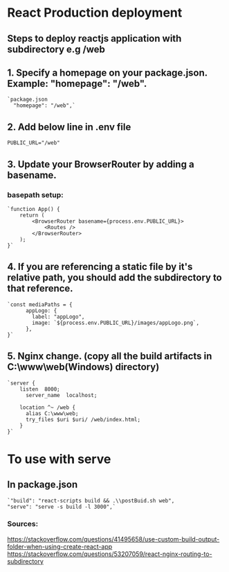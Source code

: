 # React Production deployment

## Steps to deploy reactjs application with subdirectory e.g /web
	
## 1. Specify a homepage on your package.json. Example: "homepage": "/web".
	
	`package.json
	  "homepage": "/web",`

## 2. Add below line in .env file
	PUBLIC_URL="/web"		
	
## 3. Update your BrowserRouter by adding a basename. 
 
  ### basepath setup:
	`function App() {
		return (
			<BrowserRouter basename={process.env.PUBLIC_URL}>
				<Routes />
			</BrowserRouter>
		);
	}`

## 4. If you are referencing a static file by it's relative path, you should add the subdirectory to that reference.

	`const mediaPaths = {
		  appLogo: {
			label: "appLogo",
			image: `${process.env.PUBLIC_URL}/images/appLogo.png`,
		  },
	}`
		
## 5. Nginx change. (copy all the build artifacts in C:\www\web(Windows) directory)

    `server {
        listen	8000;
	      server_name  localhost;

        location ^~ /web {
          alias C:\www\web;
          try_files $uri $uri/ /web/index.html;
        }
    }`
	  
    
    
# To use with serve

## In package.json
	`"build": "react-scripts build && .\\postBuid.sh web",
	"serve": "serve -s build -l 3000",`


### Sources: 
https://stackoverflow.com/questions/41495658/use-custom-build-output-folder-when-using-create-react-app https://stackoverflow.com/questions/53207059/react-nginx-routing-to-subdirectory
